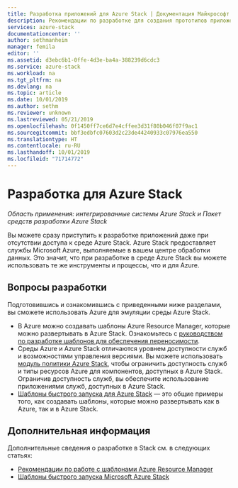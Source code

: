 ```yaml
---
title: Разработка приложений для Azure Stack | Документация Майкрософт
description: Рекомендации по разработке для создания прототипов приложений в Azure Stack с использованием служб Azure.
services: azure-stack
documentationcenter: ''
author: sethmanheim
manager: femila
editor: ''
ms.assetid: d3ebc6b1-0ffe-4d3e-ba4a-388239d6cdc3
ms.service: azure-stack
ms.workload: na
ms.tgt_pltfrm: na
ms.devlang: na
ms.topic: article
ms.date: 10/01/2019
ms.author: sethm
ms.reviewer: unknown
ms.lastreviewed: 05/21/2019
ms.openlocfilehash: 0f1450ff7ce6d7e4cffee3d31f80b046f07f9ac1
ms.sourcegitcommit: bbf3edbfc07603d2c23de44240933c07976ea550
ms.translationtype: HT
ms.contentlocale: ru-RU
ms.lasthandoff: 10/01/2019
ms.locfileid: "71714772"
---
```

# <a name="develop-for-azure-stack"></a>Разработка для Azure Stack

*Область применения: интегрированные системы Azure Stack и Пакет средств разработки Azure Stack*

Вы можете сразу приступить к разработке приложений даже при отсутствии доступа к среде Azure Stack. Azure Stack предоставляет службы Microsoft Azure, выполняемые в вашем центре обработки данных. Это значит, что при разработке в среде Azure Stack вы можете использовать те же инструменты и процессы, что и для Azure.

## <a name="development-considerations"></a>Вопросы разработки

Подготовившись и ознакомившись с приведенными ниже разделами, вы сможете использовать Azure для эмуляции среды Azure Stack.

* В Azure можно создавать шаблоны Azure Resource Manager, которые можно развертывать в Azure Stack. Ознакомьтесь с [руководством по разработке шаблонов для обеспечения переносимости](azure-stack-develop-templates.md).
* Среды Azure и Azure Stack отличаются уровнем доступности служб и возможностями управления версиями. Вы можете использовать [модуль политики Azure Stack](azure-stack-policy-module.md), чтобы ограничить доступность служб и типы ресурсов Azure для компонентов, доступных в Azure Stack. Ограничив доступность служб, вы обеспечите использование приложениями служб, доступных в Azure Stack.
* [Шаблоны быстрого запуска для Azure Stack](https://github.com/Azure/AzureStack-QuickStart-Templates) — это общие примеры того, как создавать шаблоны, которые можно развертывать как в Azure, так и в Azure Stack.

## <a name="next-steps"></a>Дополнительная информация

Дополнительные сведения о разработке в Stack см. в следующих статьях:

* [Рекомендации по работе с шаблонами Azure Resource Manager](azure-stack-develop-templates.md)
* [Шаблоны быстрого запуска Microsoft Azure Stack](https://github.com/Azure/AzureStack-QuickStart-Templates)
